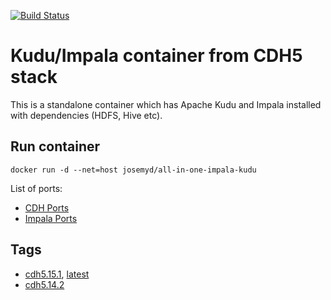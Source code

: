 [![Build Status](https://travis-ci.org/JosemyDuarte/all-in-one-docker-impala-kudu.svg?branch=master)](https://travis-ci.org/JosemyDuarte/all-in-one-docker-impala-kudu)

# Kudu/Impala container from CDH5 stack

This is a standalone container which has Apache Kudu and Impala installed with dependencies (HDFS, Hive etc).

## Run container

```
docker run -d --net=host josemyd/all-in-one-impala-kudu
```

List of ports:

* [CDH Ports](http://www.cloudera.com/documentation/enterprise/latest/topics/cdh_ig_ports_cdh5.html)
* [Impala Ports](http://www.cloudera.com/content/www/en-us/documentation/enterprise/latest/topics/cm_ig_ports_impala.html)

## Tags

* [cdh5.15.1](https://github.com/JosemyDuarte/all-in-one-docker-impala-kudu/blob/cdh5.15.1/Dockerfile), [latest](https://github.com/JosemyDuarte/all-in-one-docker-impala-kudu/blob/master/Dockerfile)
* [cdh5.14.2](https://github.com/JosemyDuarte/all-in-one-docker-impala-kudu/blob/cdh5.14.2/Dockerfile)
